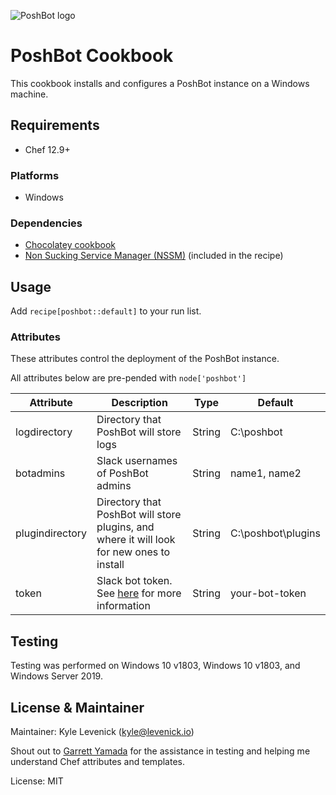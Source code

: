 ![PoshBot logo](https://avatars1.githubusercontent.com/u/26032430?s=200&v=4)

# PoshBot Cookbook

This cookbook installs and configures a PoshBot instance on a Windows machine.

## Requirements

- Chef 12.9+

### Platforms

- Windows

### Dependencies

- [Chocolatey cookbook](https://supermarket.chef.io/cookbooks/chocolatey)
- [Non Sucking Service Manager (NSSM)](https://nssm.cc/) (included in the recipe)

## Usage

Add `recipe[poshbot::default]` to your run list.

### Attributes

These attributes control the deployment of the PoshBot instance. 

All attributes below are pre-pended with `node['poshbot']`

| Attribute       | Description                                                                                         | Type   | Default            |
|-----------------|-----------------------------------------------------------------------------------------------------|--------|--------------------|
| logdirectory    | Directory that PoshBot will store logs                                                              | String | C:\poshbot         |
| botadmins       | Slack usernames of PoshBot admins                                                                   | String | name1, name2       |
| plugindirectory | Directory that PoshBot will store plugins, and where it will look for new ones to install           | String | C:\poshbot\plugins |
| token           | Slack bot token. See [here](https://api.slack.com/bot-users#creating-bot-user) for more information | String | your-bot-token     |

## Testing

Testing was performed on Windows 10 v1803, Windows 10 v1803, and Windows Server 2019.

## License & Maintainer

Maintainer: Kyle Levenick (kyle@levenick.io)

Shout out to [Garrett Yamada](garrettyamada.com) for the assistance in testing and helping me understand Chef attributes and templates.

License: MIT
